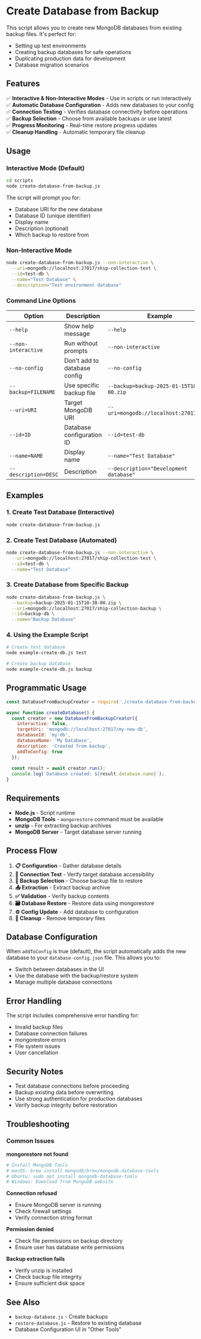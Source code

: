 # Create Database from Backup

This script allows you to create new MongoDB databases from existing backup files. It's perfect for:

- Setting up test environments
- Creating backup databases for safe operations
- Duplicating production data for development
- Database migration scenarios

## Features

✅ **Interactive & Non-Interactive Modes** - Use in scripts or run interactively  
✅ **Automatic Database Configuration** - Adds new databases to your config  
✅ **Connection Testing** - Verifies database connectivity before operations  
✅ **Backup Selection** - Choose from available backups or use latest  
✅ **Progress Monitoring** - Real-time restore progress updates  
✅ **Cleanup Handling** - Automatic temporary file cleanup  

## Usage

### Interactive Mode (Default)

```bash
cd scripts
node create-database-from-backup.js
```

The script will prompt you for:
- Database URI for the new database
- Database ID (unique identifier)
- Display name
- Description (optional)
- Which backup to restore from

### Non-Interactive Mode

```bash
node create-database-from-backup.js --non-interactive \
  --uri=mongodb://localhost:27017/ship-collection-test \
  --id=test-db \
  --name="Test Database" \
  --description="Test environment database"
```

### Command Line Options

| Option | Description | Example |
|--------|-------------|---------|
| `--help` | Show help message | `--help` |
| `--non-interactive` | Run without prompts | `--non-interactive` |
| `--no-config` | Don't add to database config | `--no-config` |
| `--backup=FILENAME` | Use specific backup file | `--backup=backup-2025-01-15T10-30-00.zip` |
| `--uri=URI` | Target MongoDB URI | `--uri=mongodb://localhost:27017/mydb` |
| `--id=ID` | Database configuration ID | `--id=test-db` |
| `--name=NAME` | Display name | `--name="Test Database"` |
| `--description=DESC` | Description | `--description="Development database"` |

## Examples

### 1. Create Test Database (Interactive)

```bash
node create-database-from-backup.js
```

### 2. Create Test Database (Automated)

```bash
node create-database-from-backup.js --non-interactive \
  --uri=mongodb://localhost:27017/ship-collection-test \
  --id=test-db \
  --name="Test Database"
```

### 3. Create Database from Specific Backup

```bash
node create-database-from-backup.js \
  --backup=backup-2025-01-15T10-30-00.zip \
  --uri=mongodb://localhost:27017/ship-collection-backup \
  --id=backup-db \
  --name="Backup Database"
```

### 4. Using the Example Script

```bash
# Create test database
node example-create-db.js test

# Create backup database  
node example-create-db.js backup
```

## Programmatic Usage

```javascript
const DatabaseFromBackupCreator = require('./create-database-from-backup');

async function createDatabase() {
  const creator = new DatabaseFromBackupCreator({
    interactive: false,
    targetUri: 'mongodb://localhost:27017/my-new-db',
    databaseId: 'my-db',
    databaseName: 'My Database',
    description: 'Created from backup',
    addToConfig: true
  });
  
  const result = await creator.run();
  console.log(`Database created: ${result.database.name}`);
}
```

## Requirements

- **Node.js** - Script runtime
- **MongoDB Tools** - `mongorestore` command must be available
- **unzip** - For extracting backup archives
- **MongoDB Server** - Target database server running

## Process Flow

1. **📋 Configuration** - Gather database details
2. **🔌 Connection Test** - Verify target database accessibility  
3. **📁 Backup Selection** - Choose backup file to restore
4. **📤 Extraction** - Extract backup archive
5. **✅ Validation** - Verify backup contents
6. **🗃️ Database Restore** - Restore data using mongorestore
7. **⚙️ Config Update** - Add database to configuration
8. **🧹 Cleanup** - Remove temporary files

## Database Configuration

When `addToConfig` is true (default), the script automatically adds the new database to your `database-config.json` file. This allows you to:

- Switch between databases in the UI
- Use the database with the backup/restore system
- Manage multiple database connections

## Error Handling

The script includes comprehensive error handling for:
- Invalid backup files
- Database connection failures  
- mongorestore errors
- File system issues
- User cancellation

## Security Notes

- Test database connections before proceeding
- Backup existing data before overwriting
- Use strong authentication for production databases
- Verify backup integrity before restoration

## Troubleshooting

### Common Issues

**mongorestore not found**
```bash
# Install MongoDB Tools
# macOS: brew install mongodb/brew/mongodb-database-tools
# Ubuntu: sudo apt install mongodb-database-tools
# Windows: Download from MongoDB website
```

**Connection refused**
- Ensure MongoDB server is running
- Check firewall settings
- Verify connection string format

**Permission denied**
- Check file permissions on backup directory
- Ensure user has database write permissions

**Backup extraction fails**
- Verify unzip is installed
- Check backup file integrity
- Ensure sufficient disk space

## See Also

- `backup-database.js` - Create backups
- `restore-database.js` - Restore to existing database
- Database Configuration UI in "Other Tools" 